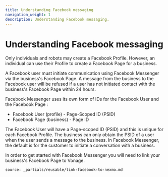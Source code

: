 ```yaml
---
title: Understanding Facebook messaging
navigation_weight: 1
description: Understanding Facebook messaging.
---
```


# Understanding Facebook messaging

Only individuals and robots may create a Facebook Profile. However, an individual can use their Profile to create a Facebook Page for a business.

A Facebook user must initiate communication using Facebook Messenger via the business's Facebook Page. A message from the business to the Facebook user will be refused if a user has not initiated contact with the business's Facebook Page within 24 hours.

Facebook Messenger uses its own form of IDs for the Facebook User and the Facebook Page :

* Facebook User (profile) - Page-Scoped ID (PSID)
* Facebook Page (business) - Page ID

The Facebook User will have a Page-scoped ID (PSID) and this is unique for each Facebook Profile. The business can only obtain the PSID of a user when the user sends a message to the business. In Facebook Messenger, the default is for the customer to initiate a conversation with a business.

In order to get started with Facebook Messenger you will need to link your business's Facebook Page to Vonage.

```partial
source: _partials/reusable/link-facebook-to-nexmo.md
```

